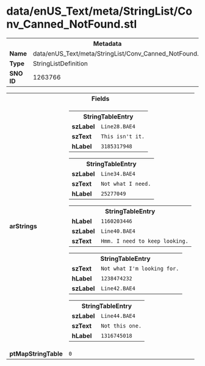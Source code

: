 <h1>data/enUS_Text/meta/StringList/Conv_Canned_NotFound.stl</h1><table><tr><th colspan="100%">Metadata</th></tr><tr><td><b>Name</b></td><td>data/enUS_Text/meta/StringList/Conv_Canned_NotFound.stl</td></tr><tr><td><b>Type</b></td><td>StringListDefinition</td></tr><tr><td><b>SNO ID</b></td><td>1263766</td></tr></table>

<table><tr><th colspan="100%">Fields</th></tr><tr><td><b>arStrings</b></td><td><table><tr><th colspan="100%">StringTableEntry</th></tr><tr><td><b>szLabel</b></td><td><code>Line28.BAE4</code></td></tr><tr><td><b>szText</b></td><td><code>This isn't it.</code></td></tr><tr><td><b>hLabel</b></td><td><code>3185317948</code></td></tr></table>


<table><tr><th colspan="100%">StringTableEntry</th></tr><tr><td><b>szLabel</b></td><td><code>Line34.BAE4</code></td></tr><tr><td><b>szText</b></td><td><code>Not what I need.</code></td></tr><tr><td><b>hLabel</b></td><td><code>25277049</code></td></tr></table>


<table><tr><th colspan="100%">StringTableEntry</th></tr><tr><td><b>hLabel</b></td><td><code>1160203446</code></td></tr><tr><td><b>szLabel</b></td><td><code>Line40.BAE4</code></td></tr><tr><td><b>szText</b></td><td><code>Hmm. I need to keep looking.</code></td></tr></table>


<table><tr><th colspan="100%">StringTableEntry</th></tr><tr><td><b>szText</b></td><td><code>Not what I'm looking for.</code></td></tr><tr><td><b>hLabel</b></td><td><code>1238474232</code></td></tr><tr><td><b>szLabel</b></td><td><code>Line42.BAE4</code></td></tr></table>


<table><tr><th colspan="100%">StringTableEntry</th></tr><tr><td><b>szLabel</b></td><td><code>Line44.BAE4</code></td></tr><tr><td><b>szText</b></td><td><code>Not this one.</code></td></tr><tr><td><b>hLabel</b></td><td><code>1316745018</code></td></tr></table>


</td></tr><tr><td><b>ptMapStringTable</b></td><td><code>0</code></td></tr></table>

